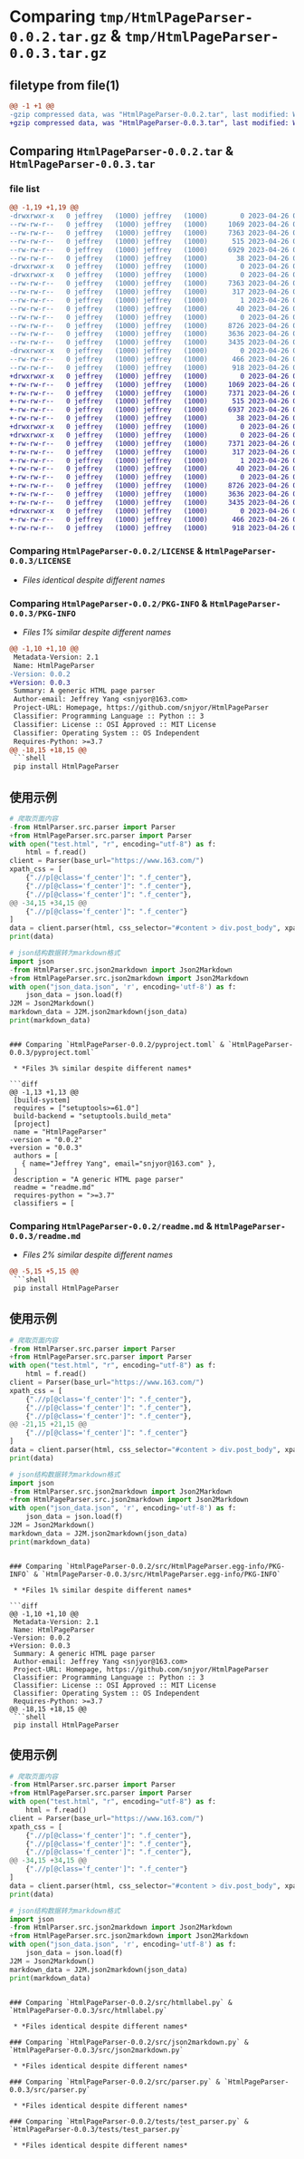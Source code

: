 # Comparing `tmp/HtmlPageParser-0.0.2.tar.gz` & `tmp/HtmlPageParser-0.0.3.tar.gz`

## filetype from file(1)

```diff
@@ -1 +1 @@
-gzip compressed data, was "HtmlPageParser-0.0.2.tar", last modified: Wed Apr 26 07:03:07 2023, max compression
+gzip compressed data, was "HtmlPageParser-0.0.3.tar", last modified: Wed Apr 26 09:02:08 2023, max compression
```

## Comparing `HtmlPageParser-0.0.2.tar` & `HtmlPageParser-0.0.3.tar`

### file list

```diff
@@ -1,19 +1,19 @@
-drwxrwxr-x   0 jeffrey   (1000) jeffrey   (1000)        0 2023-04-26 07:03:07.628390 HtmlPageParser-0.0.2/
--rw-rw-r--   0 jeffrey   (1000) jeffrey   (1000)     1069 2023-04-26 06:32:27.000000 HtmlPageParser-0.0.2/LICENSE
--rw-rw-r--   0 jeffrey   (1000) jeffrey   (1000)     7363 2023-04-26 07:03:07.628390 HtmlPageParser-0.0.2/PKG-INFO
--rw-rw-r--   0 jeffrey   (1000) jeffrey   (1000)      515 2023-04-26 06:54:35.000000 HtmlPageParser-0.0.2/pyproject.toml
--rw-rw-r--   0 jeffrey   (1000) jeffrey   (1000)     6929 2023-04-26 07:00:50.000000 HtmlPageParser-0.0.2/readme.md
--rw-rw-r--   0 jeffrey   (1000) jeffrey   (1000)       38 2023-04-26 07:03:07.628390 HtmlPageParser-0.0.2/setup.cfg
-drwxrwxr-x   0 jeffrey   (1000) jeffrey   (1000)        0 2023-04-26 07:03:07.628390 HtmlPageParser-0.0.2/src/
-drwxrwxr-x   0 jeffrey   (1000) jeffrey   (1000)        0 2023-04-26 07:03:07.628390 HtmlPageParser-0.0.2/src/HtmlPageParser.egg-info/
--rw-rw-r--   0 jeffrey   (1000) jeffrey   (1000)     7363 2023-04-26 07:03:07.000000 HtmlPageParser-0.0.2/src/HtmlPageParser.egg-info/PKG-INFO
--rw-rw-r--   0 jeffrey   (1000) jeffrey   (1000)      317 2023-04-26 07:03:07.000000 HtmlPageParser-0.0.2/src/HtmlPageParser.egg-info/SOURCES.txt
--rw-rw-r--   0 jeffrey   (1000) jeffrey   (1000)        1 2023-04-26 07:03:07.000000 HtmlPageParser-0.0.2/src/HtmlPageParser.egg-info/dependency_links.txt
--rw-rw-r--   0 jeffrey   (1000) jeffrey   (1000)       40 2023-04-26 07:03:07.000000 HtmlPageParser-0.0.2/src/HtmlPageParser.egg-info/top_level.txt
--rw-rw-r--   0 jeffrey   (1000) jeffrey   (1000)        0 2023-04-26 06:32:27.000000 HtmlPageParser-0.0.2/src/__init__.py
--rw-rw-r--   0 jeffrey   (1000) jeffrey   (1000)     8726 2023-04-26 06:32:27.000000 HtmlPageParser-0.0.2/src/htmllabel.py
--rw-rw-r--   0 jeffrey   (1000) jeffrey   (1000)     3636 2023-04-26 06:54:35.000000 HtmlPageParser-0.0.2/src/json2markdown.py
--rw-rw-r--   0 jeffrey   (1000) jeffrey   (1000)     3435 2023-04-26 06:32:27.000000 HtmlPageParser-0.0.2/src/parser.py
-drwxrwxr-x   0 jeffrey   (1000) jeffrey   (1000)        0 2023-04-26 07:03:07.628390 HtmlPageParser-0.0.2/tests/
--rw-rw-r--   0 jeffrey   (1000) jeffrey   (1000)      466 2023-04-26 06:49:33.000000 HtmlPageParser-0.0.2/tests/test_json2markdown.py
--rw-rw-r--   0 jeffrey   (1000) jeffrey   (1000)      918 2023-04-26 06:50:28.000000 HtmlPageParser-0.0.2/tests/test_parser.py
+drwxrwxr-x   0 jeffrey   (1000) jeffrey   (1000)        0 2023-04-26 09:02:08.842992 HtmlPageParser-0.0.3/
+-rw-rw-r--   0 jeffrey   (1000) jeffrey   (1000)     1069 2023-04-26 06:32:27.000000 HtmlPageParser-0.0.3/LICENSE
+-rw-rw-r--   0 jeffrey   (1000) jeffrey   (1000)     7371 2023-04-26 09:02:08.842992 HtmlPageParser-0.0.3/PKG-INFO
+-rw-rw-r--   0 jeffrey   (1000) jeffrey   (1000)      515 2023-04-26 09:01:01.000000 HtmlPageParser-0.0.3/pyproject.toml
+-rw-rw-r--   0 jeffrey   (1000) jeffrey   (1000)     6937 2023-04-26 09:00:30.000000 HtmlPageParser-0.0.3/readme.md
+-rw-rw-r--   0 jeffrey   (1000) jeffrey   (1000)       38 2023-04-26 09:02:08.842992 HtmlPageParser-0.0.3/setup.cfg
+drwxrwxr-x   0 jeffrey   (1000) jeffrey   (1000)        0 2023-04-26 09:02:08.842992 HtmlPageParser-0.0.3/src/
+drwxrwxr-x   0 jeffrey   (1000) jeffrey   (1000)        0 2023-04-26 09:02:08.842992 HtmlPageParser-0.0.3/src/HtmlPageParser.egg-info/
+-rw-rw-r--   0 jeffrey   (1000) jeffrey   (1000)     7371 2023-04-26 09:02:08.000000 HtmlPageParser-0.0.3/src/HtmlPageParser.egg-info/PKG-INFO
+-rw-rw-r--   0 jeffrey   (1000) jeffrey   (1000)      317 2023-04-26 09:02:08.000000 HtmlPageParser-0.0.3/src/HtmlPageParser.egg-info/SOURCES.txt
+-rw-rw-r--   0 jeffrey   (1000) jeffrey   (1000)        1 2023-04-26 09:02:08.000000 HtmlPageParser-0.0.3/src/HtmlPageParser.egg-info/dependency_links.txt
+-rw-rw-r--   0 jeffrey   (1000) jeffrey   (1000)       40 2023-04-26 09:02:08.000000 HtmlPageParser-0.0.3/src/HtmlPageParser.egg-info/top_level.txt
+-rw-rw-r--   0 jeffrey   (1000) jeffrey   (1000)        0 2023-04-26 06:32:27.000000 HtmlPageParser-0.0.3/src/__init__.py
+-rw-rw-r--   0 jeffrey   (1000) jeffrey   (1000)     8726 2023-04-26 06:32:27.000000 HtmlPageParser-0.0.3/src/htmllabel.py
+-rw-rw-r--   0 jeffrey   (1000) jeffrey   (1000)     3636 2023-04-26 06:54:35.000000 HtmlPageParser-0.0.3/src/json2markdown.py
+-rw-rw-r--   0 jeffrey   (1000) jeffrey   (1000)     3435 2023-04-26 06:32:27.000000 HtmlPageParser-0.0.3/src/parser.py
+drwxrwxr-x   0 jeffrey   (1000) jeffrey   (1000)        0 2023-04-26 09:02:08.842992 HtmlPageParser-0.0.3/tests/
+-rw-rw-r--   0 jeffrey   (1000) jeffrey   (1000)      466 2023-04-26 06:49:33.000000 HtmlPageParser-0.0.3/tests/test_json2markdown.py
+-rw-rw-r--   0 jeffrey   (1000) jeffrey   (1000)      918 2023-04-26 06:50:28.000000 HtmlPageParser-0.0.3/tests/test_parser.py
```

### Comparing `HtmlPageParser-0.0.2/LICENSE` & `HtmlPageParser-0.0.3/LICENSE`

 * *Files identical despite different names*

### Comparing `HtmlPageParser-0.0.2/PKG-INFO` & `HtmlPageParser-0.0.3/PKG-INFO`

 * *Files 1% similar despite different names*

```diff
@@ -1,10 +1,10 @@
 Metadata-Version: 2.1
 Name: HtmlPageParser
-Version: 0.0.2
+Version: 0.0.3
 Summary: A generic HTML page parser
 Author-email: Jeffrey Yang <snjyor@163.com>
 Project-URL: Homepage, https://github.com/snjyor/HtmlPageParser
 Classifier: Programming Language :: Python :: 3
 Classifier: License :: OSI Approved :: MIT License
 Classifier: Operating System :: OS Independent
 Requires-Python: >=3.7
@@ -18,15 +18,15 @@
 ```shell
 pip install HtmlPageParser
 ```
 
 ## 使用示例
 ```python
 # 爬取页面内容
-from HtmlParser.src.parser import Parser
+from HtmlPageParser.src.parser import Parser
 with open("test.html", "r", encoding="utf-8") as f:
     html = f.read()
 client = Parser(base_url="https://www.163.com/")
 xpath_css = [
     {".//p[@class='f_center']": ".f_center"},
     {".//p[@class='f_center']": ".f_center"},
     {".//p[@class='f_center']": ".f_center"},
@@ -34,15 +34,15 @@
     {".//p[@class='f_center']": ".f_center"}
 ]
 data = client.parser(html, css_selector="#content > div.post_body", xpath_css=xpath_css)
 print(data)
 
 # json结构数据转为markdown格式
 import json
-from HtmlParser.src.json2markdown import Json2Markdown
+from HtmlPageParser.src.json2markdown import Json2Markdown
 with open("json_data.json", 'r', encoding='utf-8') as f:
     json_data = json.load(f)
 J2M = Json2Markdown()
 markdown_data = J2M.json2markdown(json_data)
 print(markdown_data)
 
 ```
```

### Comparing `HtmlPageParser-0.0.2/pyproject.toml` & `HtmlPageParser-0.0.3/pyproject.toml`

 * *Files 3% similar despite different names*

```diff
@@ -1,13 +1,13 @@
 [build-system]
 requires = ["setuptools>=61.0"]
 build-backend = "setuptools.build_meta"
 [project]
 name = "HtmlPageParser"
-version = "0.0.2"
+version = "0.0.3"
 authors = [
   { name="Jeffrey Yang", email="snjyor@163.com" },
 ]
 description = "A generic HTML page parser"
 readme = "readme.md"
 requires-python = ">=3.7"
 classifiers = [
```

### Comparing `HtmlPageParser-0.0.2/readme.md` & `HtmlPageParser-0.0.3/readme.md`

 * *Files 2% similar despite different names*

```diff
@@ -5,15 +5,15 @@
 ```shell
 pip install HtmlPageParser
 ```
 
 ## 使用示例
 ```python
 # 爬取页面内容
-from HtmlParser.src.parser import Parser
+from HtmlPageParser.src.parser import Parser
 with open("test.html", "r", encoding="utf-8") as f:
     html = f.read()
 client = Parser(base_url="https://www.163.com/")
 xpath_css = [
     {".//p[@class='f_center']": ".f_center"},
     {".//p[@class='f_center']": ".f_center"},
     {".//p[@class='f_center']": ".f_center"},
@@ -21,15 +21,15 @@
     {".//p[@class='f_center']": ".f_center"}
 ]
 data = client.parser(html, css_selector="#content > div.post_body", xpath_css=xpath_css)
 print(data)
 
 # json结构数据转为markdown格式
 import json
-from HtmlParser.src.json2markdown import Json2Markdown
+from HtmlPageParser.src.json2markdown import Json2Markdown
 with open("json_data.json", 'r', encoding='utf-8') as f:
     json_data = json.load(f)
 J2M = Json2Markdown()
 markdown_data = J2M.json2markdown(json_data)
 print(markdown_data)
 
 ```
```

### Comparing `HtmlPageParser-0.0.2/src/HtmlPageParser.egg-info/PKG-INFO` & `HtmlPageParser-0.0.3/src/HtmlPageParser.egg-info/PKG-INFO`

 * *Files 1% similar despite different names*

```diff
@@ -1,10 +1,10 @@
 Metadata-Version: 2.1
 Name: HtmlPageParser
-Version: 0.0.2
+Version: 0.0.3
 Summary: A generic HTML page parser
 Author-email: Jeffrey Yang <snjyor@163.com>
 Project-URL: Homepage, https://github.com/snjyor/HtmlPageParser
 Classifier: Programming Language :: Python :: 3
 Classifier: License :: OSI Approved :: MIT License
 Classifier: Operating System :: OS Independent
 Requires-Python: >=3.7
@@ -18,15 +18,15 @@
 ```shell
 pip install HtmlPageParser
 ```
 
 ## 使用示例
 ```python
 # 爬取页面内容
-from HtmlParser.src.parser import Parser
+from HtmlPageParser.src.parser import Parser
 with open("test.html", "r", encoding="utf-8") as f:
     html = f.read()
 client = Parser(base_url="https://www.163.com/")
 xpath_css = [
     {".//p[@class='f_center']": ".f_center"},
     {".//p[@class='f_center']": ".f_center"},
     {".//p[@class='f_center']": ".f_center"},
@@ -34,15 +34,15 @@
     {".//p[@class='f_center']": ".f_center"}
 ]
 data = client.parser(html, css_selector="#content > div.post_body", xpath_css=xpath_css)
 print(data)
 
 # json结构数据转为markdown格式
 import json
-from HtmlParser.src.json2markdown import Json2Markdown
+from HtmlPageParser.src.json2markdown import Json2Markdown
 with open("json_data.json", 'r', encoding='utf-8') as f:
     json_data = json.load(f)
 J2M = Json2Markdown()
 markdown_data = J2M.json2markdown(json_data)
 print(markdown_data)
 
 ```
```

### Comparing `HtmlPageParser-0.0.2/src/htmllabel.py` & `HtmlPageParser-0.0.3/src/htmllabel.py`

 * *Files identical despite different names*

### Comparing `HtmlPageParser-0.0.2/src/json2markdown.py` & `HtmlPageParser-0.0.3/src/json2markdown.py`

 * *Files identical despite different names*

### Comparing `HtmlPageParser-0.0.2/src/parser.py` & `HtmlPageParser-0.0.3/src/parser.py`

 * *Files identical despite different names*

### Comparing `HtmlPageParser-0.0.2/tests/test_parser.py` & `HtmlPageParser-0.0.3/tests/test_parser.py`

 * *Files identical despite different names*

